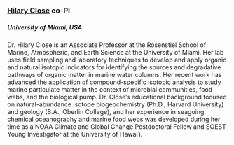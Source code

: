 ### [**Hilary Close**](https://closelab.earth.miami.edu) co-PI
##### University of Miami, USA

Dr. Hilary Close is an Associate Professor at the Rosenstiel School of Marine, Atmospheric, and Earth Science at the University of Miami. Her lab uses field sampling and laboratory techniques to develop and apply organic and natural isotopic indicators for identifying the sources and degradative pathways of organic matter in marine water columns. Her recent work has advanced the application of compound-specific isotopic analysis to study marine particulate matter in the context of microbial communities, food webs, and the biological pump. Dr. Close’s educational background focused on natural-abundance isotope biogeochemistry (Ph.D., Harvard University) and geology (B.A., Oberlin College), and her experience in seagoing chemical oceanography and marine food webs was developed during her time as a NOAA Climate and Global Change Postdoctoral Fellow and SOEST Young Investigator at the University of Hawai῾i.